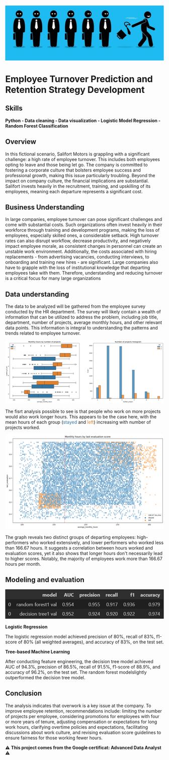 ![Image de High Employee Turnover](Docs/High_employee_turnover.jpg)
# Employee Turnover Prediction and Retention Strategy Development

## Skills

**Python - Data cleaning - Data visualization - Logistic Model Regression - Random Forest Classification**

## Overview
In this fictional scenario, Salifort Motors is grappling with a significant challenge: a high rate of employee turnover. This includes both employees opting to leave and those being let go. The company is committed to fostering a corporate culture that bolsters employee success and professional growth, making this issue particularly troubling. Beyond the impact on company culture, the financial implications are substantial. Salifort invests heavily in the recruitment, training, and upskilling of its employees, meaning each departure represents a significant cost.

## Business Understanding
In large companies, employee turnover can pose significant challenges and come with substantial costs. Such organizations often invest heavily in their workforce through training and development programs, making the loss of employees, especially skilled ones, a considerable setback. High turnover rates can also disrupt workflow, decrease productivity, and negatively impact employee morale, as consistent changes in personnel can create an unstable work environment. Additionally, the costs associated with hiring replacements - from advertising vacancies, conducting interviews, to onboarding and training new hires - are significant. Large companies also have to grapple with the loss of institutional knowledge that departing employees take with them. Therefore, understanding and reducing turnover is a critical focus for many large organizations

## Data understanding
The data to be analyzed will be gathered from the employee survey conducted by the HR department. The survey will likely contain a wealth of information that can be utilized to address the problem, including job title, department, number of projects, average monthly hours, and other relevant data points. This information is integral to understanding the patterns and trends related to employee turnover.

![Monthly hours by number of projects | Number of project histogram](Docs/output2.png)

The fisrt analysis possible to see is that people who work on more projects would also work longer hours. 
This appears to be the case here, with the mean hours of each group (<span style="color: #3274a1;">stayed</span> and <span style="color: #e1812c;">left</span>) increasing with number of projects worked. 

![Monthly hours by last evaluation](Docs/output.png)

The graph reveals two distinct groups of departing employees: high-performers who worked extensively, and lower performers who worked less than 166.67 hours. It suggests a correlation between hours worked and evaluation scores, yet it also shows that longer hours don't necessarily lead to higher scores. Notably, the majority of employees work more than 166.67 hours per month.

## Modeling and evaluation
![Evaluation metrics of both models](Docs/image.png)

**Logistic Regression**

The logistic regression model achieved precision of 80%, recall of 83%, f1-score of 80% (all weighted averages), and accuracy of 83%, on the test set.

**Tree-based Machine Learning**

After conducting feature engineering, the decision tree model achieved AUC of 94.3%, precision of 86.5%, recall of 91.5%, f1-score of 88.9%, and accuracy of 96.2%, on the test set. The random forest modelslightly outperformed the decision tree model.

## Conclusion
The analysis indicates that overwork is a key issue at the company. To improve employee retention, recommendations include: limiting the number of projects per employee, considering promotions for employees with four or more years of tenure, adjusting compensation or expectations for long work hours, clarifying overtime policies and expectations, facilitating discussions about work culture, and revising evaluation score guidelines to ensure fairness for those working fewer hours.

⚠️ **This project comes from the Google certificat: Advanced Data Analyst** ⚠️
